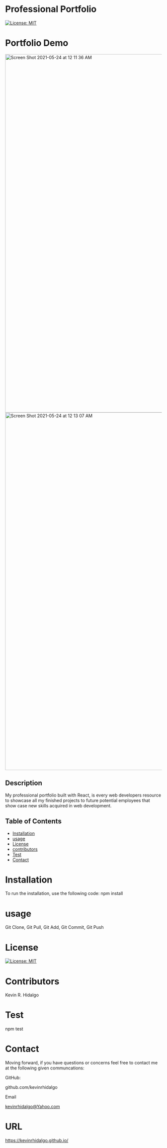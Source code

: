 # Professional Portfolio
  [![License: MIT](https://img.shields.io/badge/License-MIT-yellow.svg)](https://opensource.org/licenses/MIT)
   # Portfolio Demo
   <img width="1153" alt="Screen Shot 2021-05-24 at 12 11 36 AM" src="https://user-images.githubusercontent.com/78196245/119295390-b9623e00-bc24-11eb-9f1c-f9066aa6a86f.png">
   <img width="1151" alt="Screen Shot 2021-05-24 at 12 13 07 AM" src="https://user-images.githubusercontent.com/78196245/119295486-ef9fbd80-bc24-11eb-8890-d2a587978c85.png">

  ## Description 
My professional portfolio built with React, is every web developers resource to showcase all my finished projects to future potential employees that show case new skills acquired in web development.

  ## Table of Contents 

  * [Installation](#installation)
  * [usage](#usage)
  * [License](#license)
  * [contributors](#contributors)
  * [Test](#test)
  * [Contact](#contact)
  # Installation
  To run the installation, use the following code:
  npm install
  # usage
  Git Clone, Git Pull, Git Add, Git Commit, Git Push 
  # License
  [![License: MIT](https://img.shields.io/badge/License-MIT-yellow.svg)](https://opensource.org/licenses/MIT)
  
  # Contributors
  Kevin R. Hidalgo
  # Test
  npm test
  # Contact
  Moving forward, if you have questions or concerns feel free to contact me at the following given communcations: 


  GitHub: 

  github.com/kevinrhidalgo 

  Email 

  kevinrhidalgo@Yahoo.com 

  # URL
https://kevinrhidalgo.github.io/
 

 
  

  
